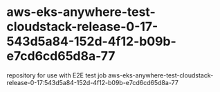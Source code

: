 # aws-eks-anywhere-test-cloudstack-release-0-17-543d5a84-152d-4f12-b09b-e7cd6cd65d8a-77
repository for use with E2E test job aws-eks-anywhere-test-cloudstack-release-0-17:543d5a84-152d-4f12-b09b-e7cd6cd65d8a-77

